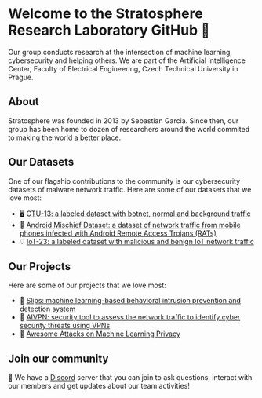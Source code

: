# Welcome to the Stratosphere Research Laboratory GitHub 👋

Our group conducts research at the intersection of machine learning, cybersecurity and helping others. We are part of the Artificial Intelligence Center, Faculty of Electrical Engineering, Czech Technical University in Prague.

## About

Stratosphere was founded in 2013 by Sebastian Garcia. Since then, our group has been home to dozen of researchers around the world commited to making the world a better place. 

## Our Datasets

One of our flagship contributions to the community is our cybersecurity datasets of malware network traffic. Here are some of our datasets that we love most:

- 🖥️ [CTU-13: a labeled dataset with botnet, normal and background traffic](https://www.stratosphereips.org/datasets-ctu13)
- 📱 [Android Mischief Dataset: a dataset of network traffic from mobile phones infected with Android Remote Access Trojans (RATs)](https://www.stratosphereips.org/android-mischief-dataset)
- 💡 [IoT-23: a labeled dataset with malicious and benign IoT network traffic](https://www.stratosphereips.org/datasets-iot23)

## Our Projects

Here are some of our projects that we love most:

- 👾 [Slips: machine learning-based behavioral intrusion prevention and detection system](https://github.com/stratosphereips/StratosphereLinuxIPS/)
- 🔐 [AIVPN: security tool to assess the network traffic to identify cyber security threats using VPNs](https://github.com/stratosphereips/AIVPN)
- 📑 [Awesome Attacks on Machine Learning Privacy](https://github.com/stratosphereips/awesome-ml-privacy-attacks)

## Join our community

📡 We have a [Discord](https://discord.gg/9QvuCrsZax) server that you can join to ask questions, interact with our members and get updates about our team activities!
